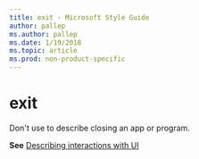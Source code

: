```yaml
---
title: exit - Microsoft Style Guide
author: pallep
ms.author: pallep
ms.date: 1/19/2018
ms.topic: article
ms.prod: non-product-specific
---
```


# exit

Don't use to describe closing an app or program.

**See** [Describing interactions with UI](/style-guide/procedures-instructions/describing-interactions-with-ui)
